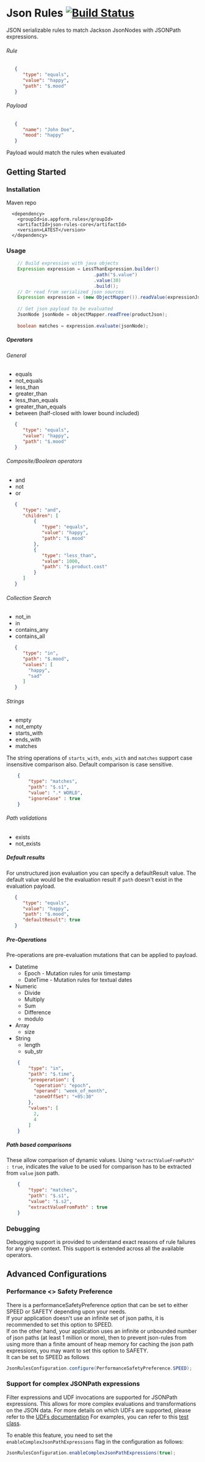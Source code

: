 # Json Rules [![Build Status](https://travis-ci.org/santanusinha/json-rules.svg?branch=master)](https://travis-ci.org/santanusinha/json-rules)

JSON serializable rules to match Jackson JsonNodes with JSONPath expressions.

###### Rule
```json
   {
      "type": "equals",
      "value": "happy",
      "path": "$.mood"
   }
```

###### Payload
```json
   {
      "name": "John Doe",
      "mood": "happy"
   }
```

Payload would match the rules when evaluated


## Getting Started
### Installation

Maven repo
```
  <dependency>
    <groupId>io.appform.rules</groupId>
    <artifactId>json-rules-core</artifactId>
    <version>LATEST</version>
  </dependency>
```

### Usage
```java
    // Build expression with java objects
    Expression expression = LessThanExpression.builder()
                                .path("$.value")
                                .value(30)
                                .build();
    // Or read from serialized json sources
    Expression expression = (new ObjectMapper()).readValue(expressionJson, Expression.class)
    
    // Get json payload to be evaluated
    JsonNode jsonNode = objectMapper.readTree(productJson);
    
    boolean matches = expression.evaluate(jsonNode);
```
##### Operators


###### General

 * equals
 * not_equals
 * less_than 
 * greater_than
 * less_than_equals
 * greater_than_equals
 * between (half-closed with lower bound included)

```json
   {
      "type": "equals",
      "value": "happy",
      "path": "$.mood"
   }
```

###### Composite/Boolean operators
 * and
 * not
 * or
```json
   {
      "type": "and",
      "children": [
          {
             "type": "equals",
             "value": "happy",
             "path": "$.mood"
          },
          {
             "type": "less_than",
             "value": 1000,
             "path": "$.product.cost"
          }
      ]
   }
```
###### Collection Search

 * not_in
 * in
 * contains_any
 * contains_all

```json
   {
      "type": "in",
      "path": "$.mood",
      "values": [
        "happy",
        "sad"
      ]
   }
```

###### Strings
 * empty
 * not_empty
 * starts_with
 * ends_with
 * matches

The string operations of `starts_with`, `ends_with` and `matches` support case insensitive comparison also. Default comparison is case sensitive.

```json
    {
        "type": "matches",
        "path": "$.s1",
        "value": ".* WORLD",
        "ignoreCase" : true
    }
```

###### Path validations
 * exists
 * not_exists
 

##### Default results

For unstructured json evaluation you can specify a defaultResult value.
The default value would be the evaluation result if `path` doesn't exist in the evaluation payload.

```json
   {
      "type": "equals",
      "value": "happy",
      "path": "$.mood",
      "defaultResult": true
   }
```

##### Pre-Operations

Pre-operations are pre-evaluation mutations that can be applied to payload.
 
 * Datetime
     * Epoch - Mutation rules for unix timestamp
     * DateTime - Mutation rules for textual dates
 * Numeric
     * Divide
     * Multiply
     * Sum
     * Difference
     * modulo
 * Array
     * size
 * String
     * length
     * sub_str

```json
    {
        "type": "in",
        "path": "$.time",
        "preoperation": {
          "operation": "epoch",
          "operand": "week_of_month",
          "zoneOffSet": "+05:30"
        },
        "values": [
          2,
          4
        ]
    }
```
  
##### Path based comparisons

These allow comparison of dynamic values. Using `"extractValueFromPath" : true`, indicates the value to be used for comparison has to be extracted from `value` json path.

``` json
    {
        "type": "matches",
        "path": "$.s1",
        "value": "$.s2",
        "extractValueFromPath" : true
    }
```

### Debugging

Debugging support is provided to understand exact reasons of rule failures for any given context. This support is extended across all the available operators.

## Advanced Configurations

### Performance <> Safety Preference
There is a performanceSafetyPreference option that can be set to either SPEED or SAFETY depending upon your needs. <br>
If your application doesn't use an infinite set of json paths, it is recommended to set this option to SPEED. <br>
If on the other hand, your application uses an infinite or unbounded number of json paths (at least 1 million or more), then to prevent json-rules 
from using more than a finite amount of heap memory for caching the json path expressions, you may want to set this option to SAFETY. <br>
It can be set to SPEED as follows

```java
JsonRulesConfiguration.configure(PerformanceSafetyPreference.SPEED);
```

### Support for complex JSONPath expressions
Filter expressions and UDF invocations are supported for JSONPath expressions. This allows for more complex evaluations and transformations on the JSON data.
For more details on which UDFs are supported, please refer to the [UDFs documentation](https://github.com/json-path/JsonPath?tab=readme-ov-file#functions)
For examples, you can refer to this [test class](./src/test/java/io/appform/rules/jsonpath/JsonPathComplexExpressionsTest.java).

To enable this feature, you need to set the `enableComplexJsonPathExpressions` flag in the configuration as follows:<br>
```java
JsonRulesConfiguration.enableComplexJsonPathExpressions(true);
```



